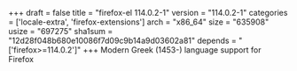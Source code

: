 +++
draft = false
title = "firefox-el 114.0.2-1"
version = "114.0.2-1"
categories = ['locale-extra', 'firefox-extensions']
arch = "x86_64"
size = "635908"
usize = "697275"
sha1sum = "12d28f048b680e10086f7d09c9b14a9d03602a81"
depends = "['firefox>=114.0.2']"
+++
Modern Greek (1453-) language support for Firefox